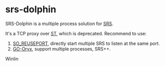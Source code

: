 # srs-dolphin

SRS-Dolphin is a multiple process solution for [SRS](https://github.com/ossrs/srs).

It's a TCP proxy over [ST](https://github.com/ossrs/state-threads), which is deprecated.
Recommend to use:

1. [SO_REUSEPORT](https://github.com/ossrs/srs/issues/775), directly start multiple SRS to listen at the same port.
1. [GO-Oryx](https://github.com/ossrs/go-oryx), support multiple processes, SRS++.

Winlin
